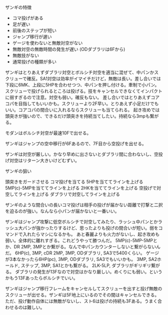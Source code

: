 ザンギの特徴

- コマ投げがある
- 足が遅い
- 前後のステップが短い
- ジャンプ移行が遅い
- ゲージを使わないと無敵対空がない
- 無敵対空の無敵時間の発生が遅い (ODダブラリは6Fから)
- 無敵技がない
- 通常投げの種類が多い

ザンギはとりあえずダブラリ対空とボルシチ対空を適当に混ぜて、中パンかスクリューで確反。SA1対空は効率がイマイチだけど，無敵は長い。差し合いでは下段に6MK、上段に5HPを合わせつつ、中パンを押し付ける。牽制で小パン。スクリューで投げられるところは投げる。技をキャンセルできなくてインパクトに弱すぎるので注意。対空も弱い。確反もない。
差し合いではとりあえずコアコパを目指してもいいかも。スクリューより2F早い。とりあえず小足だけでもいい。コアコパの間合いに入れるならスクリューも当てられる。
起き攻めでは頭突きが強いので、できるだけ頭突きを持続当てしたい。持続なら3mpも繋がる。

モダンはボルシチ対空が最速10Fで出せる。

ザンギはジャンプの空中移行が6Fあるので、7F目から空投げを出せる。

ザンギは対空が厳しい。かなり早めに出さないとダブラリ間に合わないし、空投げ対空はリターン大きいけどむずい。

ザンギの狙い

頭突きをガードさせる
コマ投げを当てる
5HPを当ててラインを上げる
5MP(c)-5MPを当ててラインを上げる
2HKを当ててラインを上げる
空投げで対空してラインを上げる
ダブラリで対空してラインを上げる

ザンギのような間合いの長いコマ投げは相手の投げが届かない距離で打撃と二択を迫るのが強い。なんなら小パンが届かないと一番いい。

ザンギはジャンプ攻撃に低空ボルシチで対空してみたり、ラッシュ中パンとかラッシュ大パンが強かったりするけど、思ったよりも投げの間合いが短い。弱をコマンドで入れたらマシになるかも。
あと春麗よりも火力がないし、起き攻めも弱い。全体的に離れすぎる。これどうやって勝つんだ。
5MP(c)-5MP-5MPとか、DR 2MP, 3MPとか繋がる。なんで中パンカウンターしないと繋がらないんだ。
6HP(c), 3MP, cDR 2MP, 3MP, ODダブラリ, SA3で5400くらい。
ゲージが3本なかったら6HP(pc), 3MP, ODダブラリ, SA3でもいいかも。
3MP, SA2ホールド, ステップ, 3MP, SA1とかも繋がる。
2LK-5LP, ダブラリがギリギリ繋がる。
ダブラリの発生が13Fなので対空はかなり厳しい。めくりにも弱い。というかもう13Fあったらボルシチでいい。

ザンギはジャンプ移行フレームをキャンセルしてスクリューを出すと投げ無敵のスクリューが出せる。ザンギは5F地上にいるのでその間はキャンセルできる。
ただ、投げ動作自体には無敵がないし、スト6は投げの持続も3Fある。うまく合わせるのは難しい。
